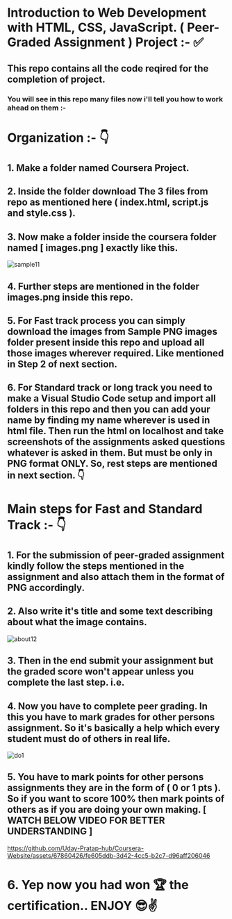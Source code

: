 # Introduction to Web Development with HTML, CSS, JavaScript. ( Peer-Graded Assignment ) Project :- ✅

## This repo contains all the code reqired for the completion of project.

### You will see in this repo many files now i'll tell you how to work ahead on them :-

# Organization :- 👇

## 1. Make a folder named Coursera Project.
## 2. Inside the folder download The 3 files from repo as mentioned here ( index.html, script.js and style.css ).
## 3. Now make a folder inside the coursera folder named [ images.png ] exactly like this.
![sample11](https://github.com/Uday-Pratap-hub/Coursera-Website/assets/67860426/3dd69401-3507-44a8-8121-f262fd6a7c26)
## 4. Further steps are mentioned in the folder images.png inside this repo.
## 5. For Fast track process you can simply download the images from Sample PNG images folder present inside this repo and upload all those images wherever required. Like mentioned in Step 2 of next section.
## 6. For Standard track or long track you need to make a Visual Studio Code setup and import all folders in this repo and then you can add your name by finding my name wherever is used in html file. Then run the html on localhost and take screenshots of the assignments asked questions whatever is asked in them. But must be only in PNG format ONLY. So, rest steps are mentioned in next section. 👇

# Main steps for Fast and Standard Track :- 👇
## 1. For the submission of peer-graded assignment kindly follow the steps mentioned in the assignment and also attach them in the format of PNG accordingly. 
## 2. Also write it's title and some text describing about what the image contains. 
![about12](https://github.com/Uday-Pratap-hub/Coursera-Website/assets/67860426/d8c66af4-d595-4d3d-a183-4d735174df92)
## 3. Then in the end submit your assignment but the graded score won't appear unless you complete the last step. i.e.
## 4. Now you have to complete peer grading. In this you have to mark grades for other persons assignment. So it's basically a help which every student must do of others in real life. 
![do1](https://github.com/Uday-Pratap-hub/Coursera-Website/assets/67860426/d84a7bfa-81f9-4d41-9d32-592121dbb936)
## 5. You have to mark points for other persons assignments they are in the form of ( 0 or 1 pts ). So if you want to score 100% then mark points of others as if you are doing your own making. [ WATCH BELOW VIDEO FOR BETTER UNDERSTANDING ]
https://github.com/Uday-Pratap-hub/Coursera-Website/assets/67860426/fe605ddb-3d42-4cc5-b2c7-d96aff206046
# 6. Yep now you had won 🏆 the certification.. ENJOY 😎✌️
